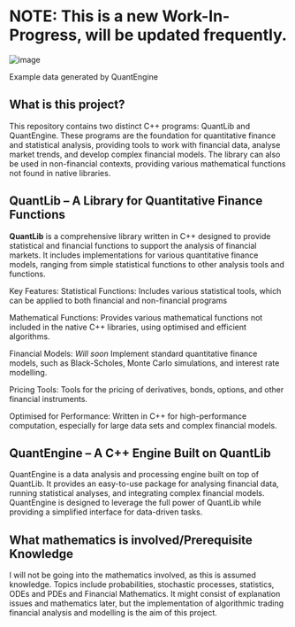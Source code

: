 # NOTE: This is a new Work-In-Progress, will be updated frequently.
![image](https://github.com/user-attachments/assets/0e60c8ba-af9e-41e8-991c-b7651d4885d8)

Example data generated by QuantEngine

## What is this project?
This repository contains two distinct C++ programs: QuantLib and QuantEngine. These programs are the foundation for quantitative finance and statistical analysis, providing tools to work with financial data, analyse market trends, and develop complex financial models. The library can also be used in non-financial contexts, providing various mathematical functions not found in native libraries.

## **QuantLib** – A Library for Quantitative Finance Functions
**QuantLib** is a comprehensive library written in C++ designed to provide statistical and financial functions to support the analysis of financial markets. It includes implementations for various quantitative finance models, ranging from simple statistical functions to other analysis tools and functions.

Key Features:
Statistical Functions: Includes various statistical tools, which can be applied to both financial and non-financial programs

Mathematical Functions: Provides various mathematical functions not included in the native C++ libraries, using optimised and efficient algorithms.

Financial Models: *Will soon* Implement standard quantitative finance models, such as Black-Scholes, Monte Carlo simulations, and interest rate modelling.

Pricing Tools: Tools for the pricing of derivatives, bonds, options, and other financial instruments.

Optimised for Performance: Written in C++ for high-performance computation, especially for large data sets and complex financial models.

## **QuantEngine** – A C++ Engine Built on QuantLib
QuantEngine is a data analysis and processing engine built on top of QuantLib. It provides an easy-to-use package for analysing financial data, running statistical analyses, and integrating complex financial models. QuantEngine is designed to leverage the full power of QuantLib while providing a simplified interface for data-driven tasks.

## What mathematics is involved/Prerequisite Knowledge
I will not be going into the mathematics involved, as this is assumed knowledge. Topics include probabilities, stochastic processes, statistics, ODEs and PDEs and Financial Mathematics.  It might consist of explanation issues and mathematics later, but the implementation of algorithmic trading financial analysis and modelling is the aim of this project.

